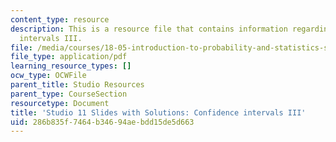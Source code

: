 ```yaml
---
content_type: resource
description: This is a resource file that contains information regarding confidence
  intervals III.
file: /media/courses/18-05-introduction-to-probability-and-statistics-spring-2014/286b835f7464b34694aebdd15de5d663_MIT18_05S14_studio11slides.pdf
file_type: application/pdf
learning_resource_types: []
ocw_type: OCWFile
parent_title: Studio Resources
parent_type: CourseSection
resourcetype: Document
title: 'Studio 11 Slides with Solutions: Confidence intervals III'
uid: 286b835f-7464-b346-94ae-bdd15de5d663
---
```


